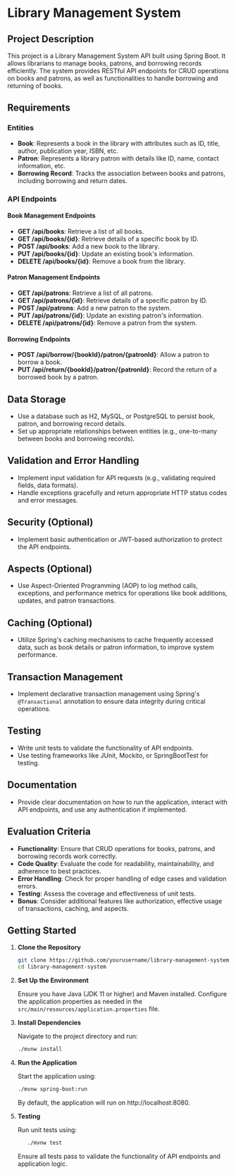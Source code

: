 # Library Management System

## Project Description

This project is a Library Management System API built using Spring Boot. It allows librarians to manage books, patrons, and borrowing records efficiently. The system provides RESTful API endpoints for CRUD operations on books and patrons, as well as functionalities to handle borrowing and returning of books.

## Requirements

### Entities

- **Book**: Represents a book in the library with attributes such as ID, title, author, publication year, ISBN, etc.
- **Patron**: Represents a library patron with details like ID, name, contact information, etc.
- **Borrowing Record**: Tracks the association between books and patrons, including borrowing and return dates.

### API Endpoints

#### Book Management Endpoints

- **GET /api/books**: Retrieve a list of all books.
- **GET /api/books/{id}**: Retrieve details of a specific book by ID.
- **POST /api/books**: Add a new book to the library.
- **PUT /api/books/{id}**: Update an existing book's information.
- **DELETE /api/books/{id}**: Remove a book from the library.

#### Patron Management Endpoints

- **GET /api/patrons**: Retrieve a list of all patrons.
- **GET /api/patrons/{id}**: Retrieve details of a specific patron by ID.
- **POST /api/patrons**: Add a new patron to the system.
- **PUT /api/patrons/{id}**: Update an existing patron's information.
- **DELETE /api/patrons/{id}**: Remove a patron from the system.

#### Borrowing Endpoints

- **POST /api/borrow/{bookId}/patron/{patronId}**: Allow a patron to borrow a book.
- **PUT /api/return/{bookId}/patron/{patronId}**: Record the return of a borrowed book by a patron.

## Data Storage

- Use a database such as H2, MySQL, or PostgreSQL to persist book, patron, and borrowing record details.
- Set up appropriate relationships between entities (e.g., one-to-many between books and borrowing records).

## Validation and Error Handling

- Implement input validation for API requests (e.g., validating required fields, data formats).
- Handle exceptions gracefully and return appropriate HTTP status codes and error messages.

## Security (Optional)

- Implement basic authentication or JWT-based authorization to protect the API endpoints.

## Aspects (Optional)

- Use Aspect-Oriented Programming (AOP) to log method calls, exceptions, and performance metrics for operations like book additions, updates, and patron transactions.

## Caching (Optional)

- Utilize Spring's caching mechanisms to cache frequently accessed data, such as book details or patron information, to improve system performance.

## Transaction Management

- Implement declarative transaction management using Spring's `@Transactional` annotation to ensure data integrity during critical operations.

## Testing

- Write unit tests to validate the functionality of API endpoints.
- Use testing frameworks like JUnit, Mockito, or SpringBootTest for testing.

## Documentation

- Provide clear documentation on how to run the application, interact with API endpoints, and use any authentication if implemented.

## Evaluation Criteria

- **Functionality**: Ensure that CRUD operations for books, patrons, and borrowing records work correctly.
- **Code Quality**: Evaluate the code for readability, maintainability, and adherence to best practices.
- **Error Handling**: Check for proper handling of edge cases and validation errors.
- **Testing**: Assess the coverage and effectiveness of unit tests.
- **Bonus**: Consider additional features like authorization, effective usage of transactions, caching, and aspects.

## Getting Started

1. **Clone the Repository**

   ```bash
   git clone https://github.com/yourusername/library-management-system.git
   cd library-management-system
2. **Set Up the Environment**

   Ensure you have Java (JDK 11 or higher) and Maven installed. Configure the application properties as needed in the `src/main/resources/application.properties` file.

3. **Install Dependencies**

   Navigate to the project directory and run:

   ```bash
   ./mvnw install

4. **Run the Application**

   Start the application using:

   ```bash
   ./mvnw spring-boot:run
   ```
   By default, the application will run on http://localhost:8080.

5. **Testing**
    
    Run unit tests using:
    ```bash 
       ./mvnw test
      ```

    Ensure all tests pass to validate the functionality of API endpoints and application logic.

